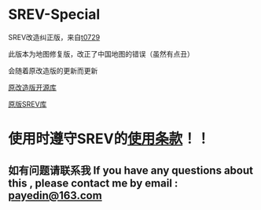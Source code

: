 # SREV-Special
SREV改造纠正版，来自[t0729](https://github.com/t0729)   

此版本为地图修复版，改正了中国地图的错误（虽然有点丑）    

会随着原改造版的更新而更新   

[原改造版开源库](https://github.com/t0729/srev-kaizou)

[原版SREV库](https://github.com/kotoho7/scratch-realtime-earthquake-viewer-page)

# 使用时遵守SREV的[使用条款](https://github.com/kotoho7/scratch-realtime-earthquake-viewer-page/blob/main/terms.md)！！
## 如有问题请联系我 If you have any questions about this , please contact me by email : payedin@163.com

